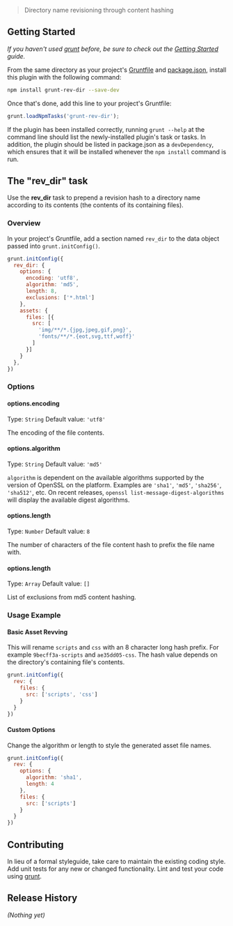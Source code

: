> Directory name revisioning through content hashing

## Getting Started
_If you haven't used [grunt][] before, be sure to check out the [Getting Started][] guide._

From the same directory as your project's [Gruntfile][Getting Started] and [package.json][], install this plugin with the following command:

```bash
npm install grunt-rev-dir --save-dev
```

Once that's done, add this line to your project's Gruntfile:

```js
grunt.loadNpmTasks('grunt-rev-dir');
```

If the plugin has been installed correctly, running `grunt --help` at the command line should list the newly-installed plugin's task or tasks. In addition, the plugin should be listed in package.json as a `devDependency`, which ensures that it will be installed whenever the `npm install` command is run.

[grunt]: http://gruntjs.com/
[Getting Started]: https://github.com/gruntjs/grunt/blob/devel/docs/getting_started.md
[package.json]: https://npmjs.org/doc/json.html

## The "rev_dir" task

Use the **rev_dir** task to prepend a revision hash to a directory name according to its contents (the contents of its containing files).

### Overview
In your project's Gruntfile, add a section named `rev_dir` to the data object passed into `grunt.initConfig()`.

```js
grunt.initConfig({
  rev_dir: {
    options: {
      encoding: 'utf8',
      algorithm: 'md5',
      length: 8,
      exclusions: ['*.html']
    },
    assets: {
      files: [{
        src: [
          'img/**/*.{jpg,jpeg,gif,png}',
          'fonts/**/*.{eot,svg,ttf,woff}'
        ]
      }]
    }
  },
})
```

### Options

#### options.encoding
Type: `String`
Default value: `'utf8'`

The encoding of the file contents.

#### options.algorithm
Type: `String`
Default value: `'md5'`

`algorithm` is dependent on the available algorithms supported by the version of OpenSSL on the platform. Examples are `'sha1'`, `'md5'`, `'sha256'`, `'sha512'`, etc. On recent releases, `openssl list-message-digest-algorithms` will display the available digest algorithms.

#### options.length
Type: `Number`
Default value: `8`

The number of characters of the file content hash to prefix the file name with.

#### options.length
Type: `Array`
Default value: `[]`

List of exclusions from md5 content hashing.

### Usage Example

#### Basic Asset Revving
This will rename `scripts` and `css` with an 8 character long hash prefix. For example `9becff3a-scripts` and `ae35dd05-css`. The hash value depends on the directory's containing file's contents.

```js
grunt.initConfig({
  rev: {
    files: {
      src: ['scripts', 'css']
    }
  }
})
```

#### Custom Options
Change the algorithm or length to style the generated asset file names.

```js
grunt.initConfig({
  rev: {
    options: {
      algorithm: 'sha1',
      length: 4
    },
    files: {
      src: ['scripts']
    }
  }
})
```

## Contributing
In lieu of a formal styleguide, take care to maintain the existing coding style. Add unit tests for any new or changed functionality. Lint and test your code using [grunt][].

## Release History
_(Nothing yet)_
